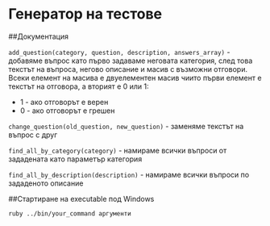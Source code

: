 # Генератор на тестове

##Документация

`add_question(category, question, description, answers_array)` - добавяме въпрос като първо задаваме неговата категория, след това текстът на въпроса, негово описание и масив с възможни отговори.
Всеки елемент на масива е двуелементен масив чиито първи елемент е текстът на отговора, а вторият е 0 или 1:
* 1 - ако отговорът е верен
* 0 - ако отговорът е грешен

`change_question(old_question, new_question)` - заменяме текстът на въпрос с друг

`find_all_by_category(category)` - намираме всички въпроси от зададената като параметър категория

`find_all_by_description(description)` - намираме всички въпроси по зададеното описание


##Стартиране на executable под Windows

`ruby ../bin/your_command аргументи`